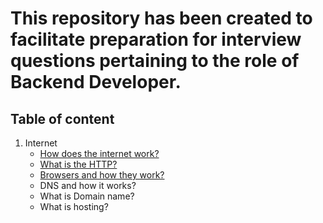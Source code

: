 # This repository has been created to facilitate preparation for interview questions pertaining to the role of **Backend Developer**.

## Table of content
1. Internet
   - [How does the internet work?](./internet/how-does-the-internet-work.md)
   - [What is the HTTP?](./internet/what-is-the-http.md)
   - [Browsers and how they work?](./internet/browsers-and-how-they-work.md)
   - DNS and how it works?
   - What is Domain name?
   - What is hosting?